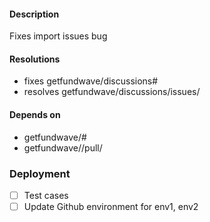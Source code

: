 #### Description

Fixes import issues bug

#### Resolutions

- fixes getfundwave/discussions#<number>
- resolves getfundwave/discussions/issues/<number>

#### Depends on

- getfundwave/<repo>#<number>
- getfundwave/<repo>/pull/<number>

### Deployment

- [ ] Test cases
- [ ] Update Github environment for env1, env2
